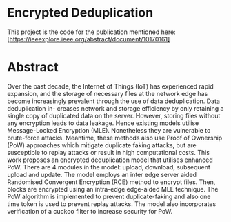 # Encrypted Deduplication
This project is the code for the publication mentioned here: [https://ieeexplore.ieee.org/abstract/document/10170161]

# Abstract
Over the past decade, the Internet of Things (IoT) has experienced rapid expansion, and the storage of necessary files at the network edge has become increasingly prevalent through the use of data deduplication. Data deduplication in- creases network and storage efficiency by only retaining a single copy of duplicated data on the server. However, storing files without any encryption leads to data leakage. Hence existing models utilise Message-Locked Encryption (MLE). Nonetheless they are vulnerable to brute-force attacks. Meantime, these methods also use Proof of Ownership (PoW) approaches which mitigate duplicate faking attacks, but are susceptible to replay attacks or result in high computational costs. This work proposes an encrypted deduplication model that utilises enhanced PoW. There are 4 modules in the model: upload, download, subsequent upload and update. The model employs an inter edge server aided Randomised Convergent Encryption (RCE) method to encrypt files. Then, blocks are encrypted using an intra-edge edge-aided MLE technique. The PoW algorithm is implemented to prevent duplicate-faking and also one time token is used to prevent replay attacks. The model also incorporates verification of a cuckoo filter to increase security for PoW.
